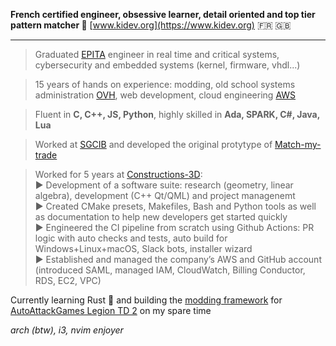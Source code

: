 **French certified engineer, obsessive learner, detail oriented and top tier pattern matcher 🧩**  [www.kidev.org](https://www.kidev.org) 🇫🇷 🇬🇧 
____
>Graduated [EPITA](https://www.epita.fr/) engineer in real time and critical systems, cybersecurity and embedded systems (kernel, firmware, vhdl...)

>15 years of hands on experience: modding, old school systems administration [OVH](https://www.ovhcloud.com/), web development, cloud engineering [AWS](https://aws.amazon.com/)

>Fluent in **C, C++, JS, Python**, highly skilled in **Ada, SPARK, C#, Java, Lua**

>Worked at [SGCIB](https://wholesale.banking.societegenerale.com/) and developed the original protytype of [Match-my-trade](https://tradematch.sgmarkets.com/whiteapp/#/matchmytrade)

>Worked for 5 years at [Constructions-3D](https://www.constructions-3d.com/):  
>    ► Development of a software suite: research (geometry, linear algebra), development (C++ Qt/QML) and project managenemt  
>    ► Created CMake presets, Makefiles, Bash and Python tools as well as documentation to help new developers get started quickly  
>    ► Engineered the CI pipeline from scratch using Github Actions: PR logic with auto checks and tests, auto build for Windows+Linux+macOS, Slack bots, installer wizard  
>    ► Established and managed the company’s AWS and GitHub account (introduced SAML, managed IAM, CloudWatch, Billing Conductor, RDS, EC2, VPC)  

Currently learning Rust 🦀 and building the [modding framework](https://github.com/LegionTD2-Modding) for [AutoAttackGames Legion TD 2](https://beta.legiontd2.com/) on my spare time

*arch (btw), i3, nvim enjoyer*
